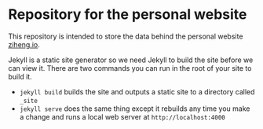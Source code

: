# Repository for the personal website 
This repository is intended to store the data behind the personal website [ziheng.io](https://zihengzzh.github.io).

Jekyll is a static site generator so we need Jekyll to build the site before we can view it. There are two commands you can run in the root of your site to build it.
* ```jekyll build``` builds the site and outputs a static site to a directory called ```_site```
* ```jekyll serve``` does the same thing except it rebuilds any time you make a change and runs a local web server at ```http://localhost:4000```